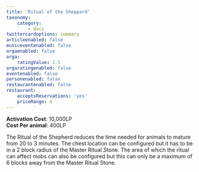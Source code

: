 ```yaml
---
title: 'Ritual of the Sheppard'
taxonomy:
    category:
        - docs
twittercardoptions: summary
articleenabled: false
musiceventenabled: false
orgaenabled: false
orga:
    ratingValue: 2.5
orgaratingenabled: false
eventenabled: false
personenabled: false
restaurantenabled: false
restaurant:
    acceptsReservations: 'yes'
    priceRange: $
---
```


**Activation Cost**: 10,000LP  
**Cost Per animal**: 400LP  

The Ritual of the Shepherd reduces the time needed for animals to mature from 20 to 3 minutes. The chest location can be configured but it has to be in a 2 block radius of the Master Ritual Stone. The area of which the ritual can affect mobs can also be configured but this can only be a maximum of 6 blocks away from the Master Ritual Stone.

